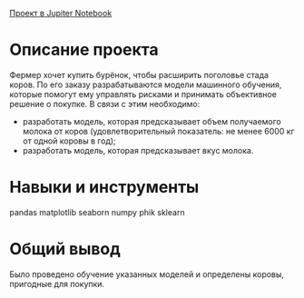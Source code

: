 [Проект в Jupiter Notebook](https://github.com/DarsaGakaev/Practicum_projects/blob/main/milking_cows/cows.ipynb)

# Описание проекта
Фермер хочет купить бурёнок, чтобы расширить поголовье стада коров. По его заказу разрабатываются модели машинного обучения, которые помогут ему управлять рисками и принимать объективное решение о покупке. В связи с этим необходимо:

- разработать модель, которая предсказывает объем получаемого молока от коров (удовлетворительный показатель: не менее 6000 кг от одной коровы в год);
- разработать модель, которая предсказывает вкус молока.
# Навыки и инструменты
pandas
matplotlib
seaborn
numpy
phik
sklearn
# Общий вывод
Было проведено обучение указанных моделей и определены коровы, пригодные для покупки.
